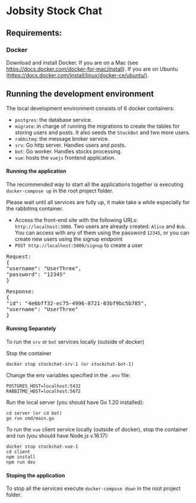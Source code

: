 # Jobsity Stock Chat


## Requirements:

### Docker
Download and install Docker.
If you are on a Mac (see https://docs.docker.com/docker-for-mac/install).
If you are on Ubuntu (https://docs.docker.com/install/linux/docker-ce/ubuntu/).

## Running the development environment

The local development environment consists of 6 docker containers:
- `postgres`: the database service.
- `migrate`: in charge of running the migrations to create the tables for storing users and posts. It also seeds the `StockBot` and two more users.
- `rabbitmq`: the message broker service.
- `srv`: Go http server. Handles users and posts.
- `bot`: Go worker. Handles stocks processing.
- `vue`: hosts the `vuejs` frontend application.

#### Running the application
The recommended way to start all the applications together is executing `docker-compose up` in the root project folder. 

Please wait until all services are fully up, it make take a while especially for the rabbitmq container.

- Access the front-end site with the following URLs: `http://localhost:3000`.
Two users are already created: `Alice` and `Bob`.
You can access with any of them using the password `12345`, or you can create new users using the signup endpoint
 -  `POST http://localhost:5000/signup` to create a user
  <pre>Request: <br>{<br>"username": "UserThree",<br>"password": "12345"<br>}</pre>
  <pre>Response: <br>{<br>"id": "4e6bff32-ec75-4996-8721-03bf9bc5b785", <br>"username": "UserThree"<br>}</pre>

#### Running Separately

To run the `srv` or `bot` services locally (outside of docker)

Stop the container
```
docker stop stockchat-srv-1 (or stockchat-bot-1)
```

Change the env variables specified in the `.env` file: 
```
POSTGRES_HOST=localhost:5432
RABBITMQ_HOST=localhost:5672
```

Run the local server (you should have Go 1.20 installed):
```
cd server (or cd bot)
go run cmd/main.go
```

To run the `vue` client service locally (outside of docker), stop the container and run (you should have Node.js v.16.17):
```
docker stop stockchat-vue-1
cd client
npm install
npm run dev
```

#### Stoping the application
To stop all the services execute `docker-compose down` in the root project folder.